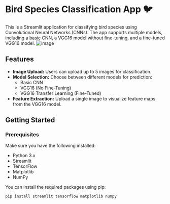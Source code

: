 # Bird Species Classification App 🐦

This is a Streamlit application for classifying bird species using Convolutional Neural Networks (CNNs). The app supports multiple models, including a basic CNN, a VGG16 model without fine-tuning, and a fine-tuned VGG16 model.
![image](https://github.com/user-attachments/assets/1bfcc1b4-5a7f-4c55-90f6-bcb0ad100156)

## Features

- **Image Upload:** Users can upload up to 5 images for classification.
- **Model Selection:** Choose between different models for prediction:
  - Basic CNN
  - VGG16 (No Fine-Tuning)
  - VGG16 Transfer Learning (Fine-Tuned)
- **Feature Extraction:** Upload a single image to visualize feature maps from the VGG16 model.

## Getting Started

### Prerequisites

Make sure you have the following installed:

- Python 3.x
- Streamlit
- TensorFlow
- Matplotlib
- NumPy

You can install the required packages using pip:

```bash
pip install streamlit tensorflow matplotlib numpy
